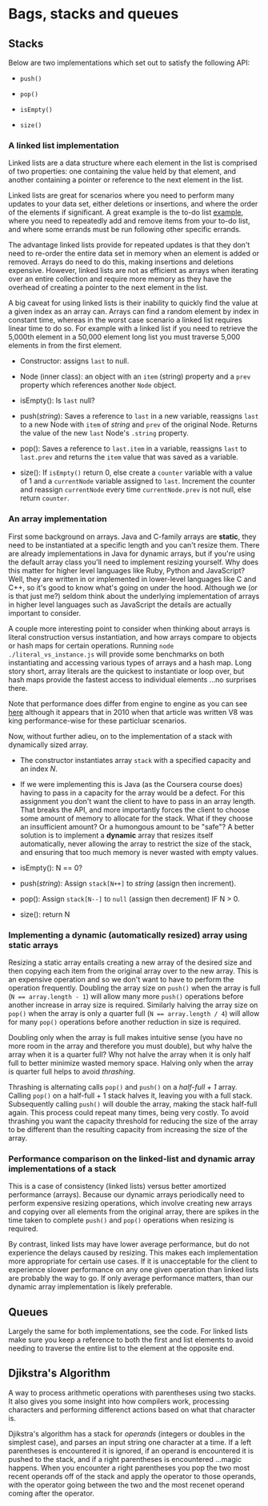 # Bags, stacks and queues

## Stacks

Below are two implementations which set out to satisfy the following API:

- `push()`

- `pop()`

- `isEmpty()`

- `size()`

### A linked list implementation

Linked lists are a data structure where each element in the list is comprised of two properties: one containing the value held by that element, and another containing a pointer or reference to the next element in the list.

Linked lists are great for scenarios where you need to perform many updates to your data set, either deletions or insertions, and where the order of the elements if significant. A great example is the to-do list [example](http://programmers.stackexchange.com/questions/128520/what-are-concrete-examples-of-use-cases-of-linked-lists), where you need to repeatedly add and remove items from your to-do list, and where some errands must be run following other specific errands. 

The advantage linked lists provide for repeated updates is that they don't need to re-order the entire data set in memory when an element is added or removed. Arrays do need to do this, making insertions and deletions expensive. However, linked lists are not as efficient as arrays when iterating over an entire collection and require more memory as they have the overhead of creating a pointer to the next element in the list.

A big caveat for using linked lists is their inability to quickly find the value at a given index as an array can. Arrays can find a random element by index in constant time, whereas in the worst case scenario a linked list requires linear time to do so. For example with a linked list if you need to retrieve the 5,000th element in a 50,000 element long list you must traverse 5,000 elements in from the first element.

- Constructor: assigns `last` to null.

- Node (inner class): an object with an `item` (string) property and a `prev` property which references another `Node` object.

- isEmpty():  Is `last` null?

- push(*string*): Saves a reference to `last` in a new variable, reassigns `last` to a new Node with `item` of *string* and `prev` of the original Node. Returns the value of the new `last` Node's `.string` property.

- pop(): Saves a reference to `last.item` in a variable, reassigns `last` to `last.prev` and returns the `item` value that was saved as a variable.

- size(): If `isEmpty()` return 0, else create a `counter` variable with a value of 1 and a `currentNode` variable assigned to `last`. Increment the counter and reassign `currentNode` every time `currentNode.prev` is not null, else return `counter`.

### An array implementation

First some background on arrays. Java and C-family arrays are **static**, they need to be instantiated at a specific length and you can't resize them. There are already implementations in Java for dynamic arrays, but if you're using the default array class you'll need to implement resizing yourself. Why does this matter for higher level languages like Ruby, Python and JavaScript? Well, they are written in or implemented in lower-level languages like C and C++, so it's good to know what's going on under the hood. Although we (or is that just me?) seldom think about the underlying implementation of arrays in higher level languages such as JavaScript the details are actually important to consider. 

A couple more interesting point to consider when thinking about arrays is literal construction versus instantiation, and how arrays compare to objects or hash maps for certain operations. Running `node ./literal_vs_instance.js` will provide some benchmarks on both instantiating and accessing various types of arrays and a hash map. Long story short, array literals are the quickest to instantiate or loop over, but hash maps provide the fastest access to individual elements ...no surprises there. 

Note that performance does differ from engine to engine as you can see [here](http://news.qooxdoo.org/javascript-array-performance-oddities-characteristics) although it appears that in 2010 when that article was written V8 was king performance-wise for these particluar scenarios.

Now, without further adieu, on to the implementation of a stack with dynamically sized array.

- The constructor instantiates array `stack` with a specified capacity and an index *N*.

- If we were implementing this is Java (as the Coursera course does) having to pass in a capacity for the array would be a defect. For this assignment you don't want the client to have to pass in an array length. That breaks the API, and more importantly forces the client to choose some amount of memory to allocate for the stack. What if they choose an insufficient amount? Or a humongous amount to be "safe"? A better solution is to implement a **dynamic** array that resizes itself automatically, never allowing the array to restrict the size of the stack, and ensuring that too much memory is never wasted with empty values.

- isEmpty(): N == 0?

- push(*string*): Assign `stack[N++]` to *string* (assign then increment).

- pop(): Assign `stack[N--]` to `null` (assign then decrement) IF N > 0.

- size(): return N

### Implementing a dynamic (automatically resized) array using static arrays

Resizing a static array entails creating a new array of the desired size and then copying each item from the original array over to the new array. This is an expensive operation and so we don't want to have to perform the operation frequently. Doubling the array size on `push()` when the array is full (`N == array.length - 1`) will allow many more `push()` operations before another increase in array size is required. Similarly halving the array size on `pop()` when the array is only a quarter full (`N == array.length / 4`) will allow for many `pop()` operations before another reduction in size is required.

Doubling only when the array is full makes intuitive sense (you have no more room in the array and therefore you must double), but why halve the array when it is a quarter full? Why not halve the array when it is only half full to better minimize wasted memory space. Halving only when the array is quarter full helps to avoid *thrashing*. 

Thrashing is alternating calls `pop()` and `push()` on a *half-full + 1* array. Calling `pop()` on a half-full + 1 stack halves it, leaving you with a full stack. Subsequently calling `push()` will double the array, making the stack half-full again. This process could repeat many times, being very costly. To avoid thrashing you want the capacity threshold for reducing the size of the array to be different than the resulting capacity from increasing the size of the array.

### Performance comparison on the linked-list and dynamic array implementations of a stack

This is a case of consistency (linked lists) versus better amortized performance (arrays). Because our dynamic arrays periodically need to perform expensive resizing operations, which involve creating new arrays and copying over all elements from the original array, there are spikes in the time taken to complete `push()` and `pop()` operations when resizing is required.

By contrast, linked lists may have lower average performance, but do not experience the delays caused by resizing. This makes each implementation more appropriate for certain use cases. If it is unacceptable for the client to experience slower performance on any one given operation than linked lists are probably the way to go. If only average performance matters, than our dynamic array implementation is likely preferable.

## Queues

Largely the same for both implementations, see the code. For linked lists make sure you keep a reference to both the first and list elements to avoid needing to traverse the entire list to the element at the opposite end.

## Djikstra's Algorithm

A way to process arithmetic operations with parentheses using two stacks. It also gives you some insight into how compilers work, processing characters and performing differenct actions based on what that character is.

Djikstra's algorithm has a stack for *operands* (integers or doubles in the simplest case), and parses an input string one character at a time. If a left parentheses is encountered it is ignored, if an operand is encountered it is pushed to the stack, and if a right parentheses is encountered ...magic happens. When you encounter a right parentheses you pop the two most recent operands off of the stack and apply the operator to those operands, with the operator going between the two and the most recenet operand coming after the operator.
